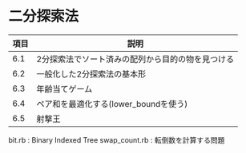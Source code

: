 # 二分探索法

| 項目 | 説明                                              |
|------|---------------------------------------------------|
| 6.1  | 2分探索法でソート済みの配列から目的の物を見つける |
| 6.2  | 一般化した2分探索法の基本形                       |
| 6.3  | 年齢当てゲーム                                    |
| 6.4  | ペア和を最適化する(lower_boundを使う)             |
| 6.5  | 射撃王                                            |

bit.rb : Binary Indexed Tree
swap_count.rb : 転倒数を計算する問題


